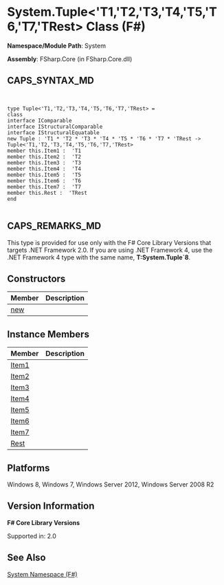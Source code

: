 # System.Tuple<'T1,'T2,'T3,'T4,'T5,'T6,'T7,'TRest> Class (F#)

**Namespace/Module Path**: System

**Assembly**: FSharp.Core (in FSharp.Core.dll)


## CAPS_SYNTAX_MD



```


type Tuple<'T1,'T2,'T3,'T4,'T5,'T6,'T7,'TRest> =
class
interface IComparable
interface IStructuralComparable
interface IStructuralEquatable
new Tuple : 'T1 * 'T2 * 'T3 * 'T4 * 'T5 * 'T6 * 'T7 * 'TRest -> Tuple<'T1,'T2,'T3,'T4,'T5,'T6,'T7,'TRest>
member this.Item1 :  'T1
member this.Item2 :  'T2
member this.Item3 :  'T3
member this.Item4 :  'T4
member this.Item5 :  'T5
member this.Item6 :  'T6
member this.Item7 :  'T7
member this.Rest :  'TRest
end


```



## CAPS_REMARKS_MD
This type is provided for use only with the F# Core Library Versions that targets .NET Framework 2.0. If you are using .NET Framework 4, use the .NET Framework 4 type with the same name, **T:System.Tuple&#96;8**.


## Constructors


|Member|Description|
|------|-----------|
|[new](http://msdn.microsoft.com/en-us/library/f579bb02-48ae-4910-a325-ad599349d50e)||

## Instance Members


|Member|Description|
|------|-----------|
|[Item1](http://msdn.microsoft.com/en-us/library/de81dc53-c129-42d6-a3cc-889b1cc6aeba)||
|[Item2](http://msdn.microsoft.com/en-us/library/d586b8de-b250-4a0d-ba66-51b6d9721549)||
|[Item3](http://msdn.microsoft.com/en-us/library/d12c4ad3-f171-42eb-928c-d01cc05be10c)||
|[Item4](http://msdn.microsoft.com/en-us/library/021390fb-22d7-453d-a33a-33856e7db8f5)||
|[Item5](http://msdn.microsoft.com/en-us/library/d1669774-957b-4cc2-a75f-b06cbe2deaad)||
|[Item6](http://msdn.microsoft.com/en-us/library/c6591974-ac8e-4e2e-b255-a55bea4f8879)||
|[Item7](http://msdn.microsoft.com/en-us/library/b5684cfe-df84-4e92-95cd-4e4b7e9d461c)||
|[Rest](http://msdn.microsoft.com/en-us/library/4158a34c-8878-4875-87cb-61fb6f5b3669)||

## Platforms
Windows 8, Windows 7, Windows Server 2012, Windows Server 2008 R2


## Version Information
**F# Core Library Versions**

Supported in: 2.0




## See Also
[System Namespace &#40;F&#35;&#41;](System+Namespace+%28F%23%29.md)

